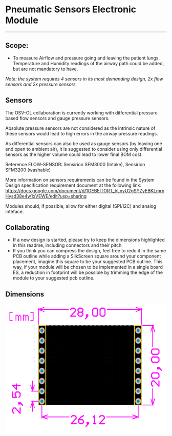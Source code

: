 # Pneumatic Sensors Electronic Module
---
## Scope:
- To measure Airflow and pressure going and leaving the patient lungs. Temperature and Humidity readings of the airway path could be added, but are not mandatory to have.

*Note: the system requires 4 sensors in its most demanding design, 2x flow sensors and 2x pressure sensors*

## Sensors

The OSV-OL collaboration is currently working with differential pressure based flow sensors and gauge pressure sensors.

Absolute pressure sensors are not considered as the intrinsic nature of these sensors would lead to high errors in the airway pressure readings.

As differential sensors can also be used as gauge sensors (by leaving one end open to ambient air), it is suggested to consider using only differential sensors as the higher volume could lead to lower final BOM cost.

Reference FLOW-SENSOR: Sensirion SFM3000 (Intake), Sensirion SFM3200 (washable)


More information on sensors requirements can be found in the System Design specification requirement document at the following link:
https://docs.google.com/document/d/1OEBElTORT_hLxyU2gSYZyEBKLmrnHysd38e4w1xVEWE/edit?usp=sharing

Modules should, if possible, allow for either digital (SPI/I2C) and analog inteface.

## Collaborating
- If a new design is started, please try to keep the dimensions highlighted in this readme, including connectors and their pitch.
- If you think you can compress the design, feel free to redo it in the same PCB outline while adding a SilkScreen square around your component placement, imagine this square to be your suggested PCB outline. This way, if your module will be chosen to be implemented in a single board ES, a reduction in footprint will be possible by trimming the edge of the module to your suggested pcb outline.


## Dimensions
<img src='control-electronics/Support-files/README_images/sensorEMdimension.png' height="400"></img>


